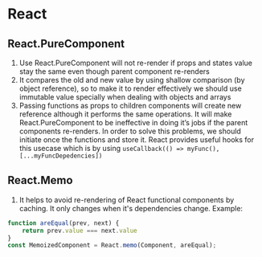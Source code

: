 # React

## React.PureComponent

1. Use React.PureComponent will not re-render if props and states value stay the same even though parent component re-renders
2. It compares the old and new value by using shallow comparison (by object reference), so to make it to render effectively we should use immutable value specially when dealing with objects and arrays
3. Passing functions as props to children components will create new reference although it performs the same operations. It will make React.PureComponent to be ineffective in doing it’s jobs if the parent components re-renders. In order to solve this problems, we should initiate once the functions and store it. React provides useful hooks for this usecase which is by using ```useCallback(() => myFunc(), [...myFuncDepedencies])```

## React.Memo

1. It helps to avoid re-rendering of React functional components by caching. It only changes when it's dependencies change. Example:

```javascript
function areEqual(prev, next) {
    return prev.value === next.value
}
const MemoizedComponent = React.memo(Component, areEqual);
```
